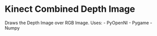Kinect Combined Depth Image
====================

Draws the Depth Image over RGB Image.
Uses:
	- PyOpenNI
	- Pygame
	- Numpy